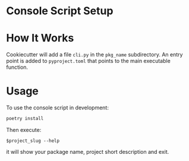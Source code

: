 # Console Script Setup

# How It Works

Cookiecutter will add a file `cli.py` in the `pkg_name` subdirectory. 
An entry point is added to `pyproject.toml` that points to the main executable function.

# Usage

To use the console script in development:

``` bash
poetry install
```

Then execute:
```
$project_slug --help
```

it will show your package name, project short description and exit.

